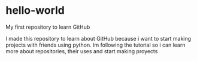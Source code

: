 # hello-world
My first repository to learn GitHub

I made this repository to learn about GitHub because i want to start making projects with friends using python.
Im following the tutorial so i can learn more about repositories, their uses and start making proyects 
